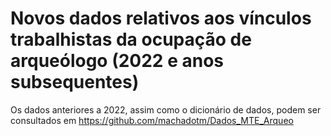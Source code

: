# Novos dados relativos aos vínculos trabalhistas da ocupação de arqueólogo (2022 e anos subsequentes)
 Os dados anteriores a 2022, assim como o dicionário de dados, podem ser consultados em https://github.com/machadotm/Dados_MTE_Arqueo
